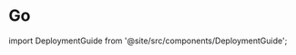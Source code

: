 # Go

import DeploymentGuide from '@site/src/components/DeploymentGuide';

<DeploymentGuide
  repo="letsdiscodev/example-go-site"
  exampleProjectName="my-go-site"
/>
